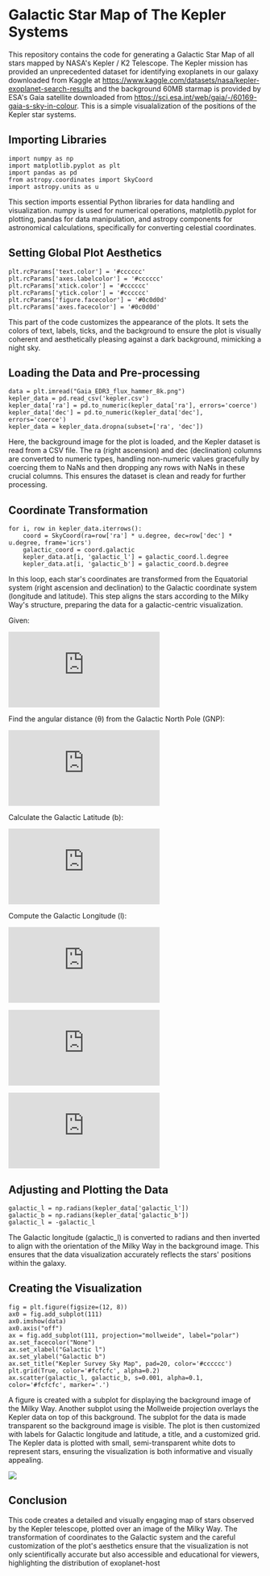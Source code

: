 # Galactic Star Map of The Kepler Systems
This repository contains the code for generating a Galactic Star Map of all stars mapped by NASA's Kepler / K2 Telescope. The Kepler mission has provided an unprecedented dataset for identifying exoplanets in our galaxy downloaded from Kaggle at https://www.kaggle.com/datasets/nasa/kepler-exoplanet-search-results and the background 60MB starmap is provided by ESA's Gaia satellite downloaded from https://sci.esa.int/web/gaia/-/60169-gaia-s-sky-in-colour. This is a simple visualalization of the positions of the Kepler star systems.


## Importing Libraries
```
import numpy as np
import matplotlib.pyplot as plt
import pandas as pd
from astropy.coordinates import SkyCoord
import astropy.units as u
```
This section imports essential Python libraries for data handling and visualization. numpy is used for numerical operations, matplotlib.pyplot for plotting, pandas for data manipulation, and astropy components for astronomical calculations, specifically for converting celestial coordinates.

## Setting Global Plot Aesthetics
```
plt.rcParams['text.color'] = '#cccccc'
plt.rcParams['axes.labelcolor'] = '#cccccc'
plt.rcParams['xtick.color'] = '#cccccc'
plt.rcParams['ytick.color'] = '#cccccc'
plt.rcParams['figure.facecolor'] = '#0c0d0d'
plt.rcParams['axes.facecolor'] = '#0c0d0d'
```
This part of the code customizes the appearance of the plots. It sets the colors of text, labels, ticks, and the background to ensure the plot is visually coherent and aesthetically pleasing against a dark background, mimicking a night sky.

## Loading the Data and Pre-processing
```
data = plt.imread("Gaia_EDR3_flux_hammer_8k.png")
kepler_data = pd.read_csv('kepler.csv')
kepler_data['ra'] = pd.to_numeric(kepler_data['ra'], errors='coerce')
kepler_data['dec'] = pd.to_numeric(kepler_data['dec'], errors='coerce')
kepler_data = kepler_data.dropna(subset=['ra', 'dec'])
```

Here, the background image for the plot is loaded, and the Kepler dataset is read from a CSV file. The ra (right ascension) and dec (declination) columns are converted to numeric types, handling non-numeric values gracefully by coercing them to NaNs and then dropping any rows with NaNs in these crucial columns. This ensures the dataset is clean and ready for further processing.

## Coordinate Transformation
```
for i, row in kepler_data.iterrows():
    coord = SkyCoord(ra=row['ra'] * u.degree, dec=row['dec'] * u.degree, frame='icrs')
    galactic_coord = coord.galactic
    kepler_data.at[i, 'galactic_l'] = galactic_coord.l.degree
    kepler_data.at[i, 'galactic_b'] = galactic_coord.b.degree
```
In this loop, each star's coordinates are transformed from the Equatorial system (right ascension and declination) to the Galactic coordinate system (longitude and latitude). This step aligns the stars according to the Milky Way's structure, preparing the data for a galactic-centric visualization.

Given:

![Given](https://latex.codecogs.com/png.latex?%5Cinline%20%5Calpha,%20%5Cdelta%3A%20%5Ctext%7BRight%20Ascension%20and%20Declination%20in%20the%20Equatorial%20coordinate%20system.%7D%5C%5C%20%5Calpha_%7BGP%7D,%20%5Cdelta_%7BGP%7D%3A%20%5Ctext%7BRight%20Ascension%20and%20Declination%20of%20the%20North%20Galactic%20Pole%20(NGP).%7D%5C%5C%20l_%7BNCP%7D%3A%20%5Ctext%7BGalactic%20longitude%20of%20the%20North%20Celestial%20Pole%20(NCP).%7D)

Find the angular distance (θ) from the Galactic North Pole (GNP):

![Angular Distance](https://latex.codecogs.com/png.latex?%5Cinline%20%5Ccos%28%5Ctheta%29%20%3D%20%5Csin%28%5Cdelta_%7BGP%7D%29%20%5Ccdot%20%5Csin%28%5Cdelta%29%20%2B%20%5Ccos%28%5Cdelta_%7BGP%7D%29%20%5Ccdot%20%5Ccos%28%5Cdelta%29%20%5Ccdot%20%5Ccos%28%5Calpha%20-%20%5Calpha_%7BGP%7D%29)

Calculate the Galactic Latitude (b):

![Galactic Latitude](https://latex.codecogs.com/png.latex?%5Cinline%20b%20%3D%2090%5E%5Ccirc%20-%20%5Ctheta)

Compute the Galactic Longitude (l):

![Galactic Longitude Sine](https://latex.codecogs.com/png.latex?%5Cinline%20%5Csin%28l%20-%20l_%7BNCP%7D%29%20%3D%20%5Cfrac%7B%5Ccos%28%5Cdelta%29%20%5Ccdot%20%5Csin%28%5Calpha%20-%20%5Calpha_%7BGP%7D%29%7D%7B%5Csin%28%5Ctheta%29%7D)


![Galactic Longitude Cosine](https://latex.codecogs.com/png.latex?%5Cinline%20%5Ccos%28l%20-%20l_%7BNCP%7D%29%20%3D%20%5Cfrac%7B%5Csin%28%5Cdelta%29%20-%20%5Csin%28%5Cdelta_%7BGP%7D%29%20%5Ccdot%20%5Ccos%28%5Ctheta%29%7D%7B%5Ccos%28%5Cdelta_%7BGP%7D%29%20%5Ccdot%20%5Csin%28%5Ctheta%29%7D)


![Full Galactic Longitude Calculation](https://latex.codecogs.com/png.latex?%5Cinline%20l%20%3D%20%5Ctext%7Batan2%7D%28%5Csin%28l%20-%20l_%7BNCP%7D%29,%20%5Ccos%28l%20-%20l_%7BNCP%7D%29%29%20%2B%20l_%7BNCP%7D)

## Adjusting and Plotting the Data
```
galactic_l = np.radians(kepler_data['galactic_l'])
galactic_b = np.radians(kepler_data['galactic_b'])
galactic_l = -galactic_l
```
The Galactic longitude (galactic_l) is converted to radians and then inverted to align with the orientation of the Milky Way in the background image. This ensures that the data visualization accurately reflects the stars' positions within the galaxy.

## Creating the Visualization
```
fig = plt.figure(figsize=(12, 8))
ax0 = fig.add_subplot(111)
ax0.imshow(data)
ax0.axis("off")
ax = fig.add_subplot(111, projection="mollweide", label="polar")
ax.set_facecolor("None")
ax.set_xlabel("Galactic l")
ax.set_ylabel("Galactic b")
ax.set_title("Kepler Survey Sky Map", pad=20, color='#cccccc')
plt.grid(True, color='#fcfcfc', alpha=0.2)
ax.scatter(galactic_l, galactic_b, s=0.001, alpha=0.1, color='#fcfcfc', marker='.')
```

A figure is created with a subplot for displaying the background image of the Milky Way. Another subplot using the Mollweide projection overlays the Kepler data on top of this background. The subplot for the data is made transparent so the background image is visible. The plot is then customized with labels for Galactic longitude and latitude, a title, and a customized grid. The Kepler data is plotted with small, semi-transparent white dots to represent stars, ensuring the visualization is both informative and visually appealing.

<img src="https://github.com/ThomasAFink/galactic_star_map_of_the_kepler_systems/blob/main/kepler_star_map.png?raw=true" />

## Conclusion
This code creates a detailed and visually engaging map of stars observed by the Kepler telescope, plotted over an image of the Milky Way. The transformation of coordinates to the Galactic system and the careful customization of the plot's aesthetics ensure that the visualization is not only scientifically accurate but also accessible and educational for viewers, highlighting the distribution of exoplanet-host
